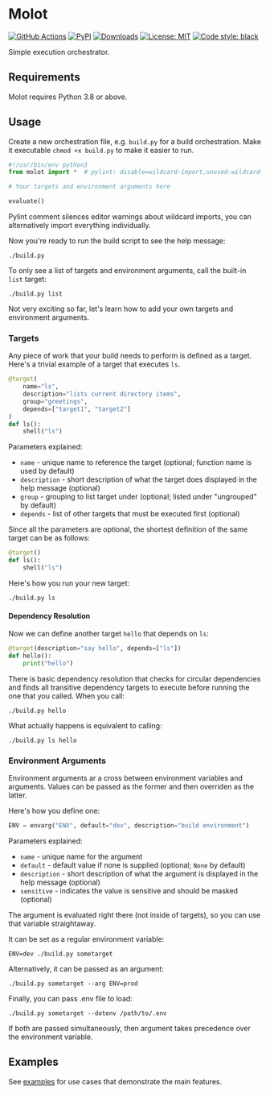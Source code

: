 # Molot

[![GitHub Actions](https://github.com/gouline/molot/actions/workflows/master.yml/badge.svg)](https://github.com/gouline/molot/actions/workflows/master.yml)
[![PyPI](https://img.shields.io/pypi/v/molot)](https://pypi.org/project/molot/)
[![Downloads](https://pepy.tech/badge/molot)](https://pepy.tech/project/molot)
[![License: MIT](https://img.shields.io/badge/License-MIT-yellow.svg)](https://github.com/gouline/molot/blob/master/LICENSE)
[![Code style: black](https://img.shields.io/badge/code%20style-black-000000.svg)](https://github.com/psf/black)

Simple execution orchestrator.

## Requirements

Molot requires Python 3.8 or above.

## Usage

Create a new orchestration file, e.g. `build.py` for a build orchestration. Make it executable `chmod +x build.py` to make it easier to run.

```py
#!/usr/bin/env python3
from molot import *  # pylint: disable=wildcard-import,unused-wildcard-import

# Your targets and environment arguments here

evaluate()
```

Pylint comment silences editor warnings about wildcard imports, you can alternatively import everything individually.

Now you're ready to run the build script to see the help message:

```shell
./build.py
```

To only see a list of targets and environment arguments, call the built-in `list` target:

```shell
./build.py list
```

Not very exciting so far, let's learn how to add your own targets and environment arguments.

### Targets

Any piece of work that your build needs to perform is defined as a target. Here's a trivial example of a target that executes `ls`.

```py
@target(
    name="ls",
    description="lists current directory items",
    group="greetings",
    depends=["target1", "target2"]
)
def ls():
    shell("ls")
```

Parameters explained:

* `name` - unique name to reference the target (optional; function name is used by default)
* `description` - short description of what the target does displayed in the help message (optional)
* `group` - grouping to list target under (optional; listed under "ungrouped" by default)
* `depends` - list of other targets that must be executed first (optional)

Since all the parameters are optional, the shortest definition of the same target can be as follows:

```py
@target()
def ls():
    shell("ls")
```

Here's how you run your new target:

```shell
./build.py ls
```

#### Dependency Resolution

Now we can define another target `hello` that depends on `ls`:

```py
@target(description="say hello", depends=["ls"])
def hello():
    print("hello")
```

There is basic dependency resolution that checks for circular dependencies and finds all transitive dependency targets to execute before running the one that you called. When you call:

```shell
./build.py hello
```

What actually happens is equivalent to calling:

```shell
./build.py ls hello
```

### Environment Arguments

Environment arguments ar a cross between environment variables and arguments. Values can be passed as the former and then overriden as the latter.

Here's how you define one:

```py
ENV = envarg("ENV", default="dev", description="build environment")
```

Parameters explained:

* `name` - unique name for the argument
* `default` - default value if none is supplied (optional; `None` by default)
* `description` - short description of what the argument is displayed in the help message (optional)
* `sensitive` - indicates the value is sensitive and should be masked (optional)

The argument is evaluated right there (not inside of targets), so you can use that variable straightaway.

It can be set as a regular environment variable:

```shell
ENV=dev ./build.py sometarget
```

Alternatively, it can be passed as an argument:

```shell
./build.py sometarget --arg ENV=prod
```

Finally, you can pass .env file to load:

```shell
./build.py sometarget --dotenv /path/to/.env
```

If both are passed simultaneously, then argument takes precedence over the environment variable.

## Examples

See [examples](./examples) for use cases that demonstrate the main features.
